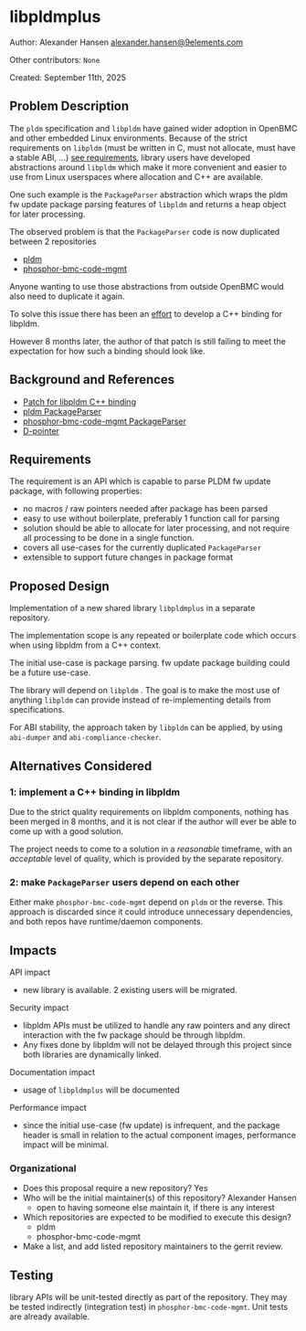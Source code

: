 # libpldmplus

Author: Alexander Hansen <alexander.hansen@9elements.com>

Other contributors: `None`

Created: September 11th, 2025

## Problem Description

The `pldm` specification and `libpldm` have gained wider adoption in OpenBMC and
other embedded Linux environments. Because of the strict requirements on
`libpldm` (must be written in C, must not allocate, must have a stable ABI, ...)
[see requirements](https://github.com/openbmc/libpldm/blob/b36f9f07843e686b6c390b153ab645729642ea86/README.md),
library users have developed abstractions around `libpldm` which make it more
convenient and easier to use from Linux userspaces where allocation and C++ are
available.

One such example is the `PackageParser` abstraction which wraps the pldm fw
update package parsing features of `libpldm` and returns a heap object for later
processing.

The observed problem is that the `PackageParser` code is now duplicated between
2 repositories

- [pldm](https://github.com/openbmc/pldm/blob/505542588031c26ce7918ad4d35aacf6bc3b80b9/fw-update/package_parser.hpp)
- [phosphor-bmc-code-mgmt](https://github.com/openbmc/phosphor-bmc-code-mgmt/blob/2e168dba1029d1c5baaf065ad7306150dd3cafc2/common/pldm/package_parser.hpp)

Anyone wanting to use those abstractions from outside OpenBMC would also need to
duplicate it again.

To solve this issue there has been an
[effort](https://gerrit.openbmc.org/c/openbmc/libpldm/+/77095) to develop a C++
binding for libpldm.

However 8 months later, the author of that patch is still failing to meet the
expectation for how such a binding should look like.

## Background and References

- [Patch for libpldm C++ binding](https://gerrit.openbmc.org/c/openbmc/libpldm/+/77095)
- [pldm PackageParser](https://github.com/openbmc/pldm/blob/505542588031c26ce7918ad4d35aacf6bc3b80b9/fw-update/package_parser.hpp)
- [phosphor-bmc-code-mgmt PackageParser](https://github.com/openbmc/phosphor-bmc-code-mgmt/blob/2e168dba1029d1c5baaf065ad7306150dd3cafc2/common/pldm/package_parser.hpp)
- [D-pointer](https://wiki.qt.io/D-Pointer)

## Requirements

The requirement is an API which is capable to parse PLDM fw update package, with
following properties:

- no macros / raw pointers needed after package has been parsed
- easy to use without boilerplate, preferably 1 function call for parsing
- solution should be able to allocate for later processing, and not require all
  processing to be done in a single function.
- covers all use-cases for the currently duplicated `PackageParser`
- extensible to support future changes in package format

## Proposed Design

Implementation of a new shared library `libpldmplus` in a separate repository.

The implementation scope is any repeated or boilerplate code which occurs when
using libpldm from a C++ context.

The initial use-case is package parsing. fw update package building could be a
future use-case.

The library will depend on `libpldm` . The goal is to make the most use of
anything `libpldm` can provide instead of re-implementing details from
specifications.

For ABI stability, the approach taken by `libpldm` can be applied, by using
`abi-dumper` and `abi-compliance-checker`.

## Alternatives Considered

### 1: implement a C++ binding in libpldm

Due to the strict quality requirements on libpldm components, nothing has been
merged in 8 months, and it is not clear if the author will ever be able to come
up with a good solution.

The project needs to come to a solution in a _reasonable_ timeframe, with an
_acceptable_ level of quality, which is provided by the separate repository.

### 2: make `PackageParser` users depend on each other

Either make `phosphor-bmc-code-mgmt` depend on `pldm` or the reverse. This
approach is discarded since it could introduce unnecessary dependencies, and
both repos have runtime/daemon components.

## Impacts

API impact

- new library is available. 2 existing users will be migrated.

Security impact

- libpldm APIs must be utilized to handle any raw pointers and any direct
  interaction with the fw package should be through libpldm.
- Any fixes done by libpldm will not be delayed through this project since both
  libraries are dynamically linked.

Documentation impact

- usage of `libpldmplus` will be documented

Performance impact

- since the initial use-case (fw update) is infrequent, and the package header
  is small in relation to the actual component images, performance impact will
  be minimal.

### Organizational

- Does this proposal require a new repository? Yes
- Who will be the initial maintainer(s) of this repository? Alexander Hansen
  - open to having someone else maintain it, if there is any interest
- Which repositories are expected to be modified to execute this design?
  - pldm
  - phosphor-bmc-code-mgmt
- Make a list, and add listed repository maintainers to the gerrit review.

## Testing

library APIs will be unit-tested directly as part of the repository. They may be
tested indirectly (integration test) in `phosphor-bmc-code-mgmt`. Unit tests are
already available.
